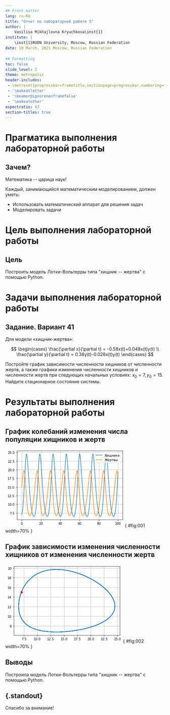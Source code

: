 ```yaml
---
## Front matter
lang: ru-RU
title: "Отчет по лабораторной работе 5"
author: |
	Vasilisa Mikhajlovna Kryuchkova\inst{1}
institute: |
	\inst{1}RUDN University, Moscow, Russian Federation
date: 10 March, 2021 Moscow, Russian Federation

## Formatting
toc: false
slide_level: 2
theme: metropolis
header-includes: 
 - \metroset{progressbar=frametitle,sectionpage=progressbar,numbering=fraction}
 - '\makeatletter'
 - '\beamer@ignorenonframefalse'
 - '\makeatother'
aspectratio: 43
section-titles: true
---
```


# **Прагматика выполнения лабораторной работы**

## Зачем?

Математика -- царица наук!

Каждый, занимающийся математическим моделированием, должен уметь:

* Использовать математический аппарат для решения задач
* Моделировать задачи

# **Цель выполнения лабораторной работы**

## Цель

Построить модель Лотки-Вольтерры типа "хищник -- жертва" с помощью Python.

# **Задачи выполнения лабораторной работы**

## Задание. Вариант 41

Для модели «хищник-жертва»:

$$
\begin{cases}
    \frac{\partial x}{\partial t} = -0.58x(t)+0.048x(t)y(t)
    \\
    \frac{\partial y}{\partial t} = 0.38y(t)-0.028x(t)y(t)
\end{cases}
$$

Постройте график зависимости численности хищников от численности жертв, а также графики изменения численности хищников и численности жертв при следующих 
начальных условиях: $x_0 = 7, y_0 = 15$. Найдите стационарное состояние системы.

# **Результаты выполнения лабораторной работы**

## График колебаний изменения числа популяции хищников и жертв

![](image/1.png){ #fig:001 width=70% } 

## График зависимости изменения численности хищников от изменения численности жертв

![](image/2.png){ #fig:002 width=70% }

## Выводы

Построила модель Лотки-Вольтерры типа "хищник -- жертва" с помощью Python.

## {.standout}

Спасибо за внимание!
